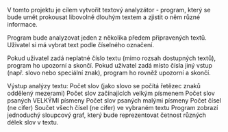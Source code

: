 V tomto projektu je cílem vytvořit textový analyzátor - program, který se bude umět prokousat libovolně dlouhým textem a zjistit o něm různé informace.

Program bude analyzovat jeden z několika předem připravených textů. Uživatel si má vybrat text podle číselného označení.

Pokud uživatel zadá neplatné číslo textu (mimo rozsah dostupných textů), program ho upozorní a skončí. Pokud uživatel zadá místo čísla jiný vstup (např. slovo nebo speciální znak), program ho rovněž upozorní a skončí.

Výstup analýzy textu: 
Počet slov (jako slovo se počítá řetězec znaků oddělený mezerami)
Počet slov začínajících velkým písmenem
Počet slov psaných VELKÝMI písmeny
Počet slov psaných malými písmeny
Počet čísel (ne cifer)
Součet všech čísel (ne cifer) ve vybraném textu
Program zobrazí jednoduchý sloupcový graf, který bude reprezentovat četnost různých délek slov v textu.
